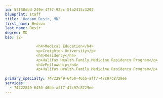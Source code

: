 ```yaml
---
id: 5ff50dbd-249e-47f7-92cc-5fa2415c3292
blueprint: staff
title: 'Hedson Desir, MD'
first_name: Hedson
last_name: Desir
degree: MD
bio: |2-

              <h4>Medical Education</h4>
              <p>Creighton University</p>
              <h4>Residency</h4>
              <p>Halifax Health Family Medicine Residency Program</p>
              <h4>Fellowship</h4>
              <p>Halifax Health Family Medicine Residency Program</p>
          
primary_specialty: 74722849-6450-46bb-aff7-47c97c8729ee
services:
  - 74722849-6450-46bb-aff7-47c97c8729ee
---
```

